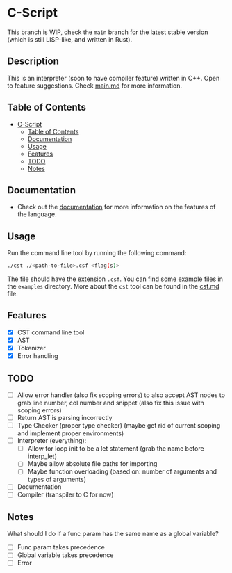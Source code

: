 # C-Script
This branch is WIP, check the `main` branch for the latest stable version (which is still LISP-like, and written in Rust).
## Description
This is an interpreter (soon to have compiler feature) written in C++. Open to feature suggestions. Check [main.md](docs/main.md) for more information.

## Table of Contents
- [C-Script](#c-script)
  - [Table of Contents](#table-of-contents)
  - [Documentation](#documentation)
  - [Usage](#usage)
  - [Features](#features)
  - [TODO](#todo)
  - [Notes](#notes)

## Documentation
- Check out the [documentation](docs/main.md) for more information on the features of the language.

## Usage
Run the command line tool by running the following command:
```bash
./cst ./<path-to-file>.csf <flag(s)>
```
The file should have the extension `.csf`. You can find some example files in the `examples` directory.
More about the `cst` tool can be found in the [cst.md](docs/cst.md) file.

## Features
- [x] CST command line tool
- [x] AST
- [x] Tokenizer
- [x] Error handling

## TODO
- [ ] Allow error handler (also fix scoping errors) to also accept AST nodes to grab line number, col number and snippet (also fix this issue with scoping errors)
- [ ] Return AST is parsing incorrectly
- [ ] Type Checker (proper type checker) (maybe get rid of current scoping and implement proper environments)
- [ ] Interpreter (everything):
    - [ ] Allow for loop init to be a let statement (grab the name before interp_let)
    - [ ] Maybe allow absolute file paths for importing
    - [ ] Maybe function overloading (based on: number of arguments and types of arguments)
- [ ] Documentation
- [ ] Compiler (transpiler to C for now)
 
## Notes

What should I do if a func param has the same name as a global variable?
- [ ] Func param takes precedence
- [ ] Global variable takes precedence
- [ ] Error
